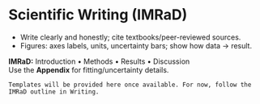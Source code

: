 # Scientific Writing (IMRaD)

- Write clearly and honestly; cite textbooks/peer-reviewed sources.
- Figures: axes labels, units, uncertainty bars; show how data → result.

**IMRaD:** Introduction • Methods • Results • Discussion  
Use the **Appendix** for fitting/uncertainty details.

```{tip}
Templates will be provided here once available. For now, follow the IMRaD outline in Writing.
```
